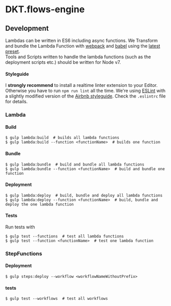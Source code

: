 # DKT.flows-engine

## Development

Lambdas can be written in ES6 including async functions. We Transform and bundle the Lambda Function with [webpack](https://webpack.github.io/) and [babel](https://babeljs.io/) using the [latest preset](https://babeljs.io/docs/plugins/preset-latest/).  
Tools and Scripts written to handle the lambda functions (such as the deployment scripts etc.) should be written for Node v7.


#### Styleguide

I **strongly recommend** to install a realtime linter extension to your Editor. Otherwise you have to run `npm run lint` all the time.
We're using [ESLint](http://eslint.org/) with a slightly modified version of the [Airbnb styleguide](https://github.com/airbnb/javascript). Check the `.eslintrc` file for details.


### Lambda

#### Build

    $ gulp lambda:build  # builds all lambda functions
    $ gulp lambda:build --function <functionName>  # builds one function


#### Bundle

    $ gulp lambda:bundle  # build and bundle all lambda functions
    $ gulp lambda:bundle --function <functionName>  # build and bundle one function


#### Deployment

    $ gulp lambda:deploy  # build, bundle and deploy all lambda functions
    $ gulp lambda:deploy --function <functionName>  # build, bundle and deploy the one lambda function


#### Tests

Run tests with

    $ gulp test --functions  # test all lambda functions
    $ gulp test --function <functionName>  # test one lambda function


### StepFunctions

#### Deployment

    $ gulp steps:deploy --workflow <workflowNameWithoutPrefix>

#### tests

    $ gulp test --workflows  # test all workflows
